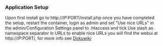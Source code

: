 ### Application Setup
Upon first install go to http://$IP:$PORT/install.php once you have completed the setup, restart the container, login as admin and set "Use nice URLs" in the admin/Configuration Settings panel to .htaccess and tick Use slash as namespace separator in URLs to enable nice URLs you will find the webui at http://$IP:$PORT/, for more info see [Dokuwiki](https://www.dokuwiki.org/dokuwiki/)